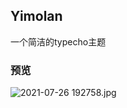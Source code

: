 ## Yimolan

 一个简洁的typecho主题

### 预览

![2021-07-26 192758.jpg](https://i.loli.net/2021/07/26/TzaLnCSyqV3G6FJ.jpg)

